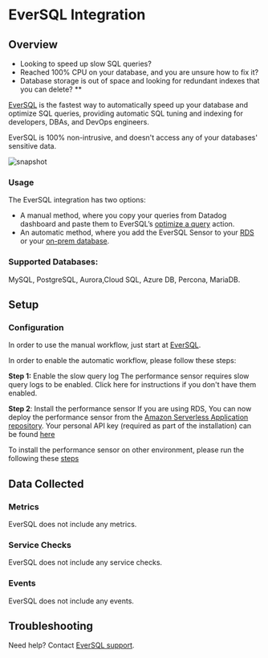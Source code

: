 # EverSQL Integration

## Overview
- Looking to speed up slow SQL queries?
- Reached 100% CPU on your database, and you are unsure how to fix it?
- Database storage is out of space and looking for redundant indexes that you can delete?
**

[EverSQL][1] is the fastest way to automatically speed up your database and optimize SQL queries, providing automatic SQL tuning and indexing for developers, DBAs, and DevOps engineers.

EverSQL is 100% non-intrusive, and doesn't access any of your databases' sensitive data.

![snapshot][8]

### Usage

The EverSQL integration has two options:

- A manual method, where you copy your queries from Datadog dashboard and paste them to EverSQL’s [optimize a query][2] action.
- An automatic method, where you add the EverSQL Sensor to your [RDS][3] or your [on-prem database][4].

### Supported Databases: 
MySQL, PostgreSQL, Aurora,Cloud SQL, Azure DB, Percona, MariaDB.

## Setup

### Configuration
In order to use the manual workflow, just start at [EverSQL][2].

In order to enable the automatic workflow, please follow these steps:

**Step 1:** Enable the slow query log
The performance sensor requires slow query logs to be enabled.
Click here for instructions if you don't have them enabled.

**Step 2**: Install the performance sensor
If you are using RDS, You can now deploy the performance sensor from the [Amazon Serverless Application repository][4].
Your personal API key (required as part of the installation) can be found [here][5]

To install the performance sensor on other environment, please run the following these [steps][6]


## Data Collected

### Metrics

EverSQL does not include any metrics.

### Service Checks

EverSQL does not include any service checks.

### Events

EverSQL does not include any events.

## Troubleshooting

Need help? Contact [EverSQL support][7].

[1]: https://www.eversql.com/
[2]: https://www.eversql.com/sql-query-optimizer/ 
[3]: https://serverlessrepo.aws.amazon.com/applications/arn:aws:serverlessrepo:us-east-2:196422412051:applications~EverSQL-Performance-Sensor

[4]: https://serverlessrepo.aws.amazon.com/applications/arn:aws:serverlessrepo:us-east-2:196422412051:applications~EverSQL-Performance-Sensor

[5]: https://www.eversql.com/edit-user-profile/ 
[6]: https://www.eversql.com/sensors/ 
[7]: https://eversql.freshdesk.com/support/tickets/new 
[8]: https://www.eversql.com/wp-content/uploads/2022/04/Datadog-EverSQL-SQL-Optimization.png
